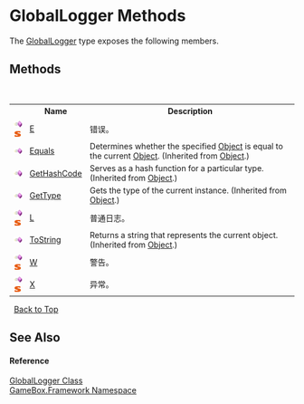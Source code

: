 # GlobalLogger Methods
 

The <a href="9c7604a9-01e1-6483-157e-769e11fdec74">GlobalLogger</a> type exposes the following members.


## Methods
&nbsp;<table><tr><th></th><th>Name</th><th>Description</th></tr><tr><td>![Public method](media/pubmethod.gif "Public method")![Static member](media/static.gif "Static member")</td><td><a href="15b7a6f0-f4e7-4c4d-2727-c4f2a7a56469">E</a></td><td>
错误。</td></tr><tr><td>![Public method](media/pubmethod.gif "Public method")</td><td><a href="http://msdn2.microsoft.com/zh-cn/library/bsc2ak47" target="_blank">Equals</a></td><td>
Determines whether the specified <a href="http://msdn2.microsoft.com/zh-cn/library/e5kfa45b" target="_blank">Object</a> is equal to the current <a href="http://msdn2.microsoft.com/zh-cn/library/e5kfa45b" target="_blank">Object</a>.
 (Inherited from <a href="http://msdn2.microsoft.com/zh-cn/library/e5kfa45b" target="_blank">Object</a>.)</td></tr><tr><td>![Public method](media/pubmethod.gif "Public method")</td><td><a href="http://msdn2.microsoft.com/zh-cn/library/zdee4b3y" target="_blank">GetHashCode</a></td><td>
Serves as a hash function for a particular type.
 (Inherited from <a href="http://msdn2.microsoft.com/zh-cn/library/e5kfa45b" target="_blank">Object</a>.)</td></tr><tr><td>![Public method](media/pubmethod.gif "Public method")</td><td><a href="http://msdn2.microsoft.com/zh-cn/library/dfwy45w9" target="_blank">GetType</a></td><td>
Gets the type of the current instance.
 (Inherited from <a href="http://msdn2.microsoft.com/zh-cn/library/e5kfa45b" target="_blank">Object</a>.)</td></tr><tr><td>![Public method](media/pubmethod.gif "Public method")![Static member](media/static.gif "Static member")</td><td><a href="dddb9b6d-68d5-f489-d759-29696c6982ea">L</a></td><td>
普通日志。</td></tr><tr><td>![Public method](media/pubmethod.gif "Public method")</td><td><a href="http://msdn2.microsoft.com/zh-cn/library/7bxwbwt2" target="_blank">ToString</a></td><td>
Returns a string that represents the current object.
 (Inherited from <a href="http://msdn2.microsoft.com/zh-cn/library/e5kfa45b" target="_blank">Object</a>.)</td></tr><tr><td>![Public method](media/pubmethod.gif "Public method")![Static member](media/static.gif "Static member")</td><td><a href="3f00a6f7-5c10-d026-2330-10c0e134c2e6">W</a></td><td>
警告。</td></tr><tr><td>![Public method](media/pubmethod.gif "Public method")![Static member](media/static.gif "Static member")</td><td><a href="3e381f7c-bd05-382c-c761-60afdca955da">X</a></td><td>
异常。</td></tr></table>&nbsp;
<a href="#globallogger-methods">Back to Top</a>

## See Also


#### Reference
<a href="9c7604a9-01e1-6483-157e-769e11fdec74">GlobalLogger Class</a><br /><a href="a8957fe6-9cc0-3a6d-cd5c-a2a246efee1e">GameBox.Framework Namespace</a><br />